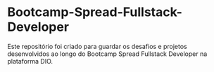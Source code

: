 # Bootcamp-Spread-Fullstack-Developer
Este repositório foi criado para guardar os desafios e projetos desenvolvidos ao longo do Bootcamp Spread Fullstack Developer na plataforma DIO.  
